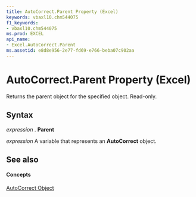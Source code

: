```yaml
---
title: AutoCorrect.Parent Property (Excel)
keywords: vbaxl10.chm544075
f1_keywords:
- vbaxl10.chm544075
ms.prod: EXCEL
api_name:
- Excel.AutoCorrect.Parent
ms.assetid: e8d8e956-2e77-fd69-e766-beba07c902aa
---
```



# AutoCorrect.Parent Property (Excel)

Returns the parent object for the specified object. Read-only.


## Syntax

 _expression_ . **Parent**

 _expression_ A variable that represents an **AutoCorrect** object.


## See also


#### Concepts


[AutoCorrect Object](autocorrect-object-excel.md)


